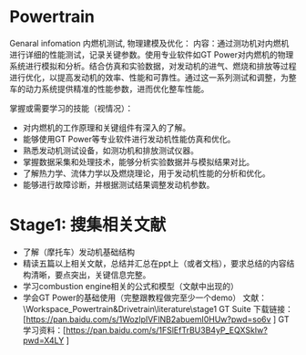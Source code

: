 # Powertrain
Genaral infomation 内燃机测试, 物理建模及优化：
内容：通过测功机对内燃机进行详细的性能测试，记录关键参数。使用专业软件如GT Power对内燃机的物理系统进行模拟和分析。结合仿真和实验数据，对发动机的进气、燃烧和排放等过程进行优化，以提高发动机的效率、性能和可靠性。通过这一系列测试和调整，为整车的动力系统提供精准的性能参数，进而优化整车性能。
	
掌握或需要学习的技能（视情况）：
- 对内燃机的工作原理和关键组件有深入的了解。
- 能够使用GT Power等专业软件进行发动机性能仿真和优化。
- 熟悉发动机测试设备，如测功机和排放测试仪器。
- 掌握数据采集和处理技术，能够分析实验数据并与模拟结果对比。
- 了解热力学、流体力学以及燃烧理论，用于发动机性能的分析和优化。
- 能够进行故障诊断，并根据测试结果调整发动机参数。

# Stage1: 搜集相关文献
- 了解（摩托车）发动机基础结构
- 精读五篇以上相关文献，总结并汇总在ppt上（或者文档），要求总结的内容结构清晰，要点突出，关键信息完整。
- 学习combustion engine相关的公式和模型（文献中出现的）
- 学会GT Power的基础使用（完整跟教程做完至少一个demo）
文献：\Workspace_Powertrain&Drivetrain\literature\stage1
GT Suite 下载链接：[https://pan.baidu.com/s/1WozlpIVFlNB2abuemI0HUw?pwd=so6v ]
GT 学习资料：[https://pan.baidu.com/s/1FSlEfTrBU3B4yP_EQXSkIw?pwd=X4LY ]
